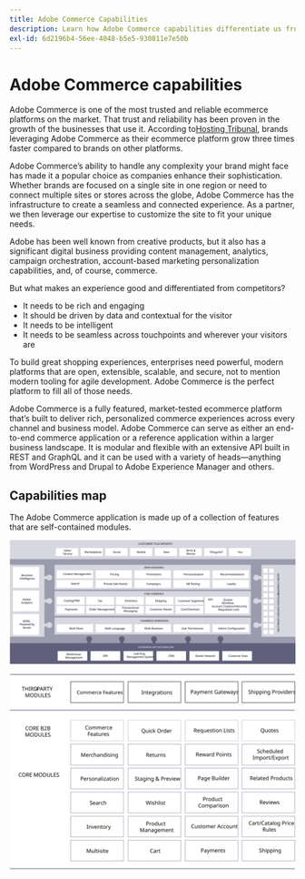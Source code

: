 ```yaml
---
title: Adobe Commerce Capabilities
description: Learn how Adobe Commerce capabilities differentiate us from competitors.
exl-id: 6d2196b4-56ee-4048-b5e5-930811e7e50b
---
```

# Adobe Commerce capabilities

Adobe Commerce is one of the most trusted and reliable ecommerce platforms on the market. That trust and reliability has been proven in the growth of the businesses that use it. According to[Hosting Tribunal](https://hostingtribunal.com/blog/magento-statistics/#gref), brands leveraging Adobe Commerce as their ecommerce platform grow three times faster compared to brands on other platforms.

Adobe Commerce’s ability to handle any complexity your brand might face has made it a popular choice as companies enhance their sophistication. Whether brands are focused on a single site in one region or need to connect multiple sites or stores across the globe, Adobe Commerce has the infrastructure to create a seamless and connected experience. As a partner, we then leverage our expertise to customize the site to fit your unique needs.

Adobe has been well known from creative products, but it also has a significant digital business providing content management, analytics, campaign orchestration, account-based marketing personalization capabilities, and, of course, commerce.

But what makes an experience good and differentiated from competitors?

- It needs to be rich and engaging
- It should be driven by data and contextual for the visitor
- It needs to be intelligent
- It needs to be seamless across touchpoints and wherever your visitors are

To build great shopping experiences, enterprises need powerful, modern platforms that are open, extensible, scalable, and secure, not to mention modern tooling for agile development. Adobe Commerce is the perfect platform to fill all of those needs.

Adobe Commerce is a fully featured, market-tested ecommerce platform that’s built to deliver rich, personalized commerce experiences across every channel and business model. Adobe Commerce can serve as either an end-to-end commerce application or a reference application within a larger business landscape. It is modular and flexible with an extensive API built in REST and GraphQL and it can be used with a variety of heads—anything from WordPress and Drupal to Adobe Experience Manager and others.

## Capabilities map

The Adobe Commerce application is made up of a collection of features that are self-contained modules.

![Adobe Commerce capabilities map](../../assets/playbooks/capabilities-map.svg)

![Adobe Commerce capabilities map](../../assets/playbooks/capabilities-modules.svg)
